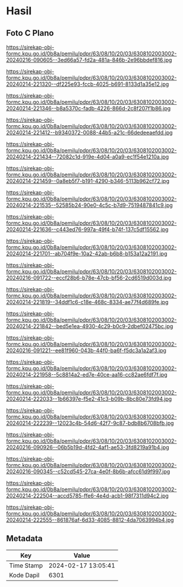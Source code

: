 # Hasil

## Foto C Plano

https://sirekap-obj-formc.kpu.go.id/0b8a/pemilu/pdpr/63/08/10/20/03/6308102003002-20240216-090605--3ed66a57-fd2a-481a-846b-2e96bbdef816.jpg

https://sirekap-obj-formc.kpu.go.id/0b8a/pemilu/pdpr/63/08/10/20/03/6308102003002-20240214-221320--df225e93-fccb-4025-b691-8133d1a35e12.jpg

https://sirekap-obj-formc.kpu.go.id/0b8a/pemilu/pdpr/63/08/10/20/03/6308102003002-20240214-221346--b8a5370c-fadb-4226-866d-2c8f207f1b86.jpg

https://sirekap-obj-formc.kpu.go.id/0b8a/pemilu/pdpr/63/08/10/20/03/6308102003002-20240214-221412--b9340372-0088-44b5-a21c-66dedeeaefdd.jpg

https://sirekap-obj-formc.kpu.go.id/0b8a/pemilu/pdpr/63/08/10/20/03/6308102003002-20240214-221434--72082c1d-919e-4d04-a0a9-ec1f54e1210a.jpg

https://sirekap-obj-formc.kpu.go.id/0b8a/pemilu/pdpr/63/08/10/20/03/6308102003002-20240214-221459--0a8eb5f7-b191-4290-b346-5113b962cf72.jpg

https://sirekap-obj-formc.kpu.go.id/0b8a/pemilu/pdpr/63/08/10/20/03/6308102003002-20240214-221535--52585b24-90e0-4c5c-b7d9-7519487841c9.jpg

https://sirekap-obj-formc.kpu.go.id/0b8a/pemilu/pdpr/63/08/10/20/03/6308102003002-20240214-221636--c443ed76-997a-49f4-b74f-137c5df15562.jpg

https://sirekap-obj-formc.kpu.go.id/0b8a/pemilu/pdpr/63/08/10/20/03/6308102003002-20240214-221701--ab704f9e-10a2-42ab-b6b8-b153a12a2191.jpg

https://sirekap-obj-formc.kpu.go.id/0b8a/pemilu/pdpr/63/08/10/20/03/6308102003002-20240216-091722--eccf28b6-b78e-47cb-bf56-2cd6519d003d.jpg

https://sirekap-obj-formc.kpu.go.id/0b8a/pemilu/pdpr/63/08/10/20/03/6308102003002-20240214-221819--34ddf1c6-c18e-468c-8334-ae77f4d689fe.jpg

https://sirekap-obj-formc.kpu.go.id/0b8a/pemilu/pdpr/63/08/10/20/03/6308102003002-20240214-221842--bed5e1ea-4930-4c29-b0c9-2dbef02475bc.jpg

https://sirekap-obj-formc.kpu.go.id/0b8a/pemilu/pdpr/63/08/10/20/03/6308102003002-20240216-091221--ee81f960-043b-44f0-ba6f-f5dc3a1a2af3.jpg

https://sirekap-obj-formc.kpu.go.id/0b8a/pemilu/pdpr/63/08/10/20/03/6308102003002-20240214-221958--5c8814a2-ed7e-40ce-aa16-cc82ae6fdf7f.jpg

https://sirekap-obj-formc.kpu.go.id/0b8a/pemilu/pdpr/63/08/10/20/03/6308102003002-20240214-222033--1b66397e-f5e2-41c3-b09b-8bc80e73fd94.jpg

https://sirekap-obj-formc.kpu.go.id/0b8a/pemilu/pdpr/63/08/10/20/03/6308102003002-20240214-222239--12023c4b-54d6-42f7-9c87-bdb8b6708bfb.jpg

https://sirekap-obj-formc.kpu.go.id/0b8a/pemilu/pdpr/63/08/10/20/03/6308102003002-20240216-090926--06b5b19d-4fd2-4af1-ae53-3fd8219a91b4.jpg

https://sirekap-obj-formc.kpu.go.id/0b8a/pemilu/pdpr/63/08/10/20/03/6308102003002-20240216-090345--c52cd545-27ca-4e0f-8b6b-afcc61d9f997.jpg

https://sirekap-obj-formc.kpu.go.id/0b8a/pemilu/pdpr/63/08/10/20/03/6308102003002-20240214-222504--accd5785-ffe6-4e4d-acb1-98f7311d94c2.jpg

https://sirekap-obj-formc.kpu.go.id/0b8a/pemilu/pdpr/63/08/10/20/03/6308102003002-20240214-222555--861876af-6d33-4085-8812-4da7063994b4.jpg


## Metadata

| Key        | Value               |
| ---------- | ------------------- |
| Time Stamp | 2024-02-17 13:05:41 |
| Kode Dapil | 6301                |



